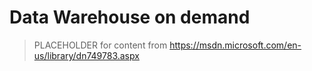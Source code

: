 # Data Warehouse on demand

> PLACEHOLDER for content from https://msdn.microsoft.com/en-us/library/dn749783.aspx